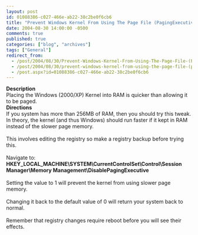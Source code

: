 ```yaml
---
layout: post
id: 01088386-c027-466e-ab22-38c2be0f6cb6
title: "Prevent Windows Kernel From Using The Page File (PagingExecutive Function)"
date: 2004-08-30 14:00:00 -0500
comments: true
published: true
categories: ["blog", "archives"]
tags: ["General"]
redirect_from: 
  - /post/2004/08/30/Prevent-Windows-Kernel-From-Using-The-Page-File-(PagingExecutive-Function)
  - /post/2004/08/30/prevent-windows-kernel-from-using-the-page-file-(pagingexecutive-function)
  - /post.aspx?id=01088386-c027-466e-ab22-38c2be0f6cb6
---
```

<!-- more -->
<B>Description</B><BR>Placing the Windows (2000/XP) Kernel into RAM is quicker than allowing it to be paged.<BR><B>Directions</B><BR>If you system has more than 256MB of RAM, then you should try this tweak. In theory, the kernel (and thus Windows) should run faster if it kept in RAM instead of the slower page memory.<BR><BR>This involves editing the registry so make a registry backup before trying this. <BR><BR>Navigate to: <BR><SPAN style="FONT-WEIGHT: bold">HKEY_LOCAL_MACHINE\SYSTEM\CurrentControlSet\Control\Session Manager\Memory Management\DisablePagingExecutive </SPAN><BR><BR>Setting the value to 1 will prevent the kernel from using slower page memory. <BR><BR>Changing it back to the default value of 0 will return your system back to normal. <BR><BR>Remember that registry changes require reboot before you will see their effects.
